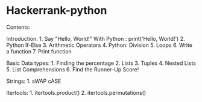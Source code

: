 # Hackerrank-python

Contents:

 Introduction:
    1. Say "Hello, World!" With Python : print('Hello, World!')
    2. Python If-Else
    3. Arithmetic Operators
    4. Python: Division
    5. Loops
    6. Write a function
    7. Print function
  
  Basic Data types:
    1. Finding the percentage
    2. Lists
    3. Tuples
    4. Nested Lists
    5. List Comprehensions
    6. Find the Runner-Up Score!

  Strings:
    1. sWAP cASE

  Itertools:
    1. itertools.product()
    2. itertools.permutations()

